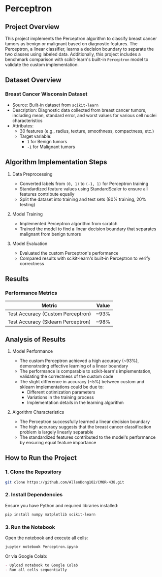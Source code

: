 # Perceptron

## Project Overview
This project implements the Perceptron algorithm to classify breast cancer tumors as benign or malignant based on diagnostic features. The Perceptron, a linear classifier, learns a decision boundary to separate the two classes using labeled data. Additionally, this project includes a benchmark comparison with scikit-learn's built-in `Perceptron` model to validate the custom implementation.

## Dataset Overview
### Breast Cancer Wisconsin Dataset
- Source: Built-in dataset from `scikit-learn`
- Description: Diagnostic data collected from breast cancer tumors, including mean, standard error, and worst values for various cell nuclei characteristics
- Attributes:
  - 30 features (e.g., radius, texture, smoothness, compactness, etc.)
  - Target variable: 
    - `1` for Benign tumors
    - `-1` for Malignant tumors

## Algorithm Implementation Steps
1. Data Preprocessing
   - Converted labels from `(0, 1)` to `(-1, 1)` for Perceptron training
   - Standardized feature values using StandardScaler to ensure all features contribute equally
   - Split the dataset into training and test sets (80% training, 20% testing)

2. Model Training
   - Implemented Perceptron algorithm from scratch
   - Trained the model to find a linear decision boundary that separates malignant from benign tumors

3. Model Evaluation
   - Evaluated the custom Perceptron's performance
   - Compared results with scikit-learn's built-in Perceptron to verify correctness

## Results
### Performance Metrics
| Metric                     | Value      |
|---------------------------|------------|
| Test Accuracy (Custom Perceptron) | ~93%    |
| Test Accuracy (Sklearn Perceptron) | ~98% |

## Analysis of Results
1. Model Performance
   - The custom Perceptron achieved a high accuracy (~93%), demonstrating effective learning of a linear boundary
   - The performance is comparable to scikit-learn's implementation, validating the correctness of the custom code
   - The slight difference in accuracy (~5%) between custom and sklearn implementations could be due to:
     - Different optimization parameters
     - Variations in the training process
     - Implementation details in the learning algorithm

2. Algorithm Characteristics
   - The Perceptron successfully learned a linear decision boundary
   - The high accuracy suggests that the breast cancer classification problem is largely linearly separable
   - The standardized features contributed to the model's performance by ensuring equal feature importance

## How to Run the Project
### 1. Clone the Repository
```bash
git clone https://github.com/AllenDong102/CMOR-438.git
```

### 2. Install Dependencies
Ensure you have Python and required libraries installed:
```bash
pip install numpy matplotlib scikit-learn
```

### 3. Run the Notebook
Open the notebook and execute all cells:
```bash
jupyter notebook Perceptron.ipynb
```

Or via Google Colab:
```markdown
- Upload notebook to Google Colab
- Run all cells sequentially
```